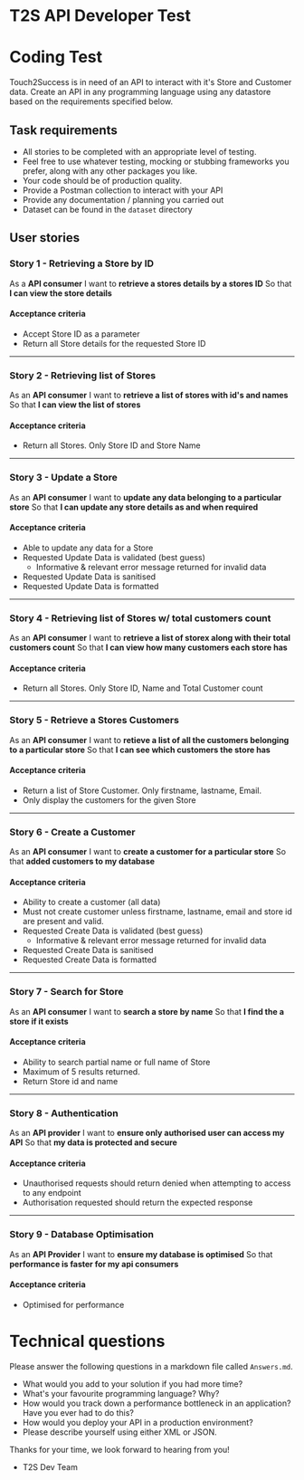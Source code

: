 T2S API Developer Test
==================================

# Coding Test

Touch2Success is in need of an API to interact with it's Store and Customer data. Create an API in any programming language using any datastore based on the requirements specified below.


## Task requirements

- All stories to be completed with an appropriate level of testing.
- Feel free to use whatever testing, mocking or stubbing frameworks you prefer, along with any other packages you like.
- Your code should be of production quality.
- Provide a Postman collection to interact with your API
- Provide any documentation / planning you carried out
- Dataset can be found in the `dataset` directory


## User stories

### Story 1 - Retrieving a Store by ID
As a **API consumer**
I want to **retrieve a stores details by a stores ID**
So that **I can view the store details**

#### Acceptance criteria

* Accept Store ID as a parameter
* Return all Store details for the requested Store ID

---

### Story 2 - Retrieving list of Stores

As an **API consumer**
I want to **retrieve a list of stores with id's and names**
So that **I can view the list of stores**

#### Acceptance criteria

* Return all Stores. Only Store ID and Store Name

---

### Story 3 - Update a Store

As an **API consumer**
I want to **update any data belonging to a particular store**
So that **I can update any store details as and when required**

#### Acceptance criteria

* Able to update any data for a Store
* Requested Update Data is validated (best guess)
    * Informative &amp; relevant error message returned for invalid data
* Requested Update Data is sanitised
* Requested Update Data is formatted

---

### Story 4 - Retrieving list of Stores w/ total customers count

As an **API consumer**
I want to **retrieve a list of storex along with their total customers count**
So that **I can view how many customers each store has**

#### Acceptance criteria

* Return all Stores. Only Store ID, Name and Total Customer count

---

### Story 5 - Retrieve a Stores Customers

As an **API consumer**
I want to **retieve a list of all the customers belonging to a particular store**
So that **I can see which customers the store has**

#### Acceptance criteria

* Return a list of Store Customer. Only firstname, lastname, Email.
* Only display the customers for the given Store

---

### Story 6 - Create a Customer

As an **API consumer**
I want to **create a customer for a particular store**
So that **added customers to my database**

#### Acceptance criteria

* Ability to create a customer (all data)
* Must not create customer unless firstname, lastname, email and store id are present and valid.
* Requested Create Data is validated (best guess)
    * Informative &amp; relevant error message returned for invalid data
* Requested Create Data is sanitised
* Requested Create Data is formatted

---

### Story 7 - Search for Store

As an **API consumer**
I want to **search a store by name**
So that **I find the a store if it exists**

#### Acceptance criteria

* Ability to search partial name or full name of Store
* Maximum of 5 results returned.
* Return Store id and name

---

### Story 8 - Authentication

As an **API provider**
I want to **ensure only authorised user can access my API**
So that **my data is protected and secure**

#### Acceptance criteria

* Unauthorised requests should return denied when attempting to access to any endpoint
* Authorisation requested should return the expected response

---

### Story 9 - Database Optimisation

As an **API Provider**
I want to **ensure my database is optimised**
So that **performance is faster for my api consumers**

#### Acceptance criteria

* Optimised for performance



# Technical questions

Please answer the following questions in a markdown file called `Answers.md`.

* What would you add to your solution if you had more time?
* What's your favourite programming language? Why?
* How would you track down a performance bottleneck in an application? Have you ever had to do this?
* How would you deploy your API in a production environment?
* Please describe yourself using either XML or JSON.


Thanks for your time, we look forward to hearing from you!
- T2S Dev Team